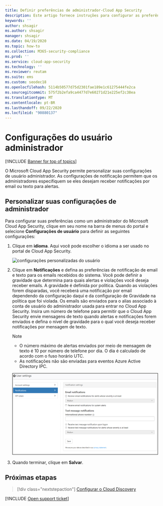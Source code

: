 ```yaml
---
title: Definir preferências de administrador-Cloud App Security
description: Este artigo fornece instruções para configurar as preferências do administrador em Cloud App Security.
keywords: ''
author: shsagir
ms.author: shsagir
manager: shsagir
ms.date: 04/19/2020
ms.topic: how-to
ms.collection: M365-security-compliance
ms.prod: ''
ms.service: cloud-app-security
ms.technology: ''
ms.reviewer: reutam
ms.suite: ems
ms.custom: seodec18
ms.openlocfilehash: 5114b50577d75d2301fae189e1c61275444fe2ca
ms.sourcegitcommit: 575f2b2efa9ca4477d7e60271d21e225ef2c38ea
ms.translationtype: MT
ms.contentlocale: pt-BR
ms.lasthandoff: 09/22/2020
ms.locfileid: "90880137"
---
```

# <a name="admin-user-settings"></a>Configurações do usuário administrador

[!INCLUDE [Banner for top of topics](includes/banner.md)]

O Microsoft Cloud App Security permite personalizar suas configurações de usuário administrador. As configurações de notificação permitem que os administradores especifiquem se eles desejam receber notificações por email ou texto para alertas.

## <a name="customize-your-admin-settings"></a><a name="Adminsettings"></a>Personalizar suas configurações de administrador

Para configurar suas preferências como um administrador do Microsoft Cloud App Security, clique em seu nome na barra de menus do portal e selecione **Configurações de usuário** para definir as seguintes configurações:

1. Clique em **idioma**. Aqui você pode escolher o idioma a ser usado no portal de Cloud App Security.

    ![configurações personalizadas do usuário](media/custom-language-settings.png)

2. Clique em **Notificações** e defina as preferências de notificação de email e texto para os emails recebidos do sistema. Você pode definir a gravidade que determina para quais alertas e violações você deseja receber emails. A gravidade é definida por política. Quando as violações forem disparadas, você receberá uma notificação por email dependendo da configuração daqui e da configuração de Gravidade na política que foi violada. Os emails são enviados para o alias associado à conta de usuário do administrador usada para entrar no Cloud App Security. Insira um número de telefone para permitir que o Cloud App Security envie mensagens de texto quando alertas e notificações forem enviados e defina o nível de gravidade para o qual você deseja receber notificações por mensagem de texto.

    > [!NOTE]
    >
    > - O número máximo de alertas enviados por meio de mensagem de texto é 10 por número de telefone por dia. O dia é calculado de acordo com o fuso horário UTC.
    > - As notificações não são enviadas para eventos Azure Active Directory IPC.

    ![configurações de notificação](media/notification-settings.png)

3. Quando terminar, clique em **Salvar**.

## <a name="next-steps"></a>Próximas etapas

> [!div class="nextstepaction"]
> [Configurar o Cloud Discovery](set-up-cloud-discovery.md)

[!INCLUDE [Open support ticket](includes/support.md)]
